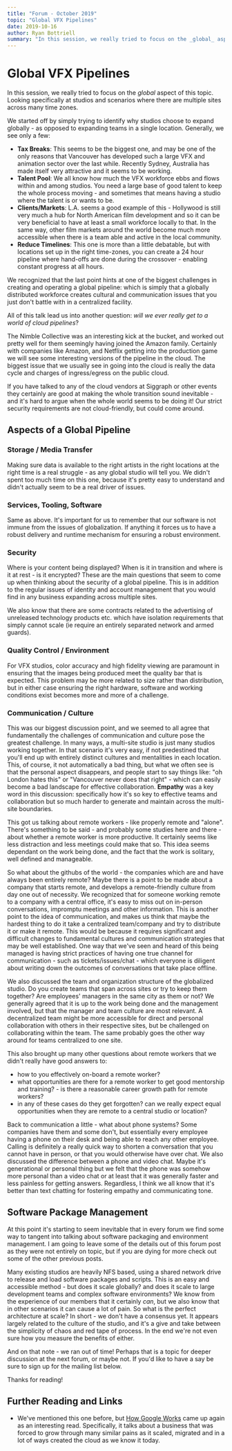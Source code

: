 ```yaml
---
title: "Forum - October 2019"
topic: "Global VFX Pipelines"
date: 2019-10-16
author: Ryan Bottriell
summary: "In this session, we really tried to focus on the _global_ aspect of this topic. Looking specifically at studios and scenarios where there are multiple sites across many time zones."
---
```


# Global VFX Pipelines

In this session, we really tried to focus on the _global_ aspect of this topic. Looking specifically at studios and scenarios where there are multiple sites across many time zones.

We started off by simply trying to identify why studios choose to expand globally - as opposed to expanding teams in a single location. Generally, we see only a few:

- **Tax Breaks**: This seems to be the biggest one, and may be one of the only reasons that Vancouver has developed such a large VFX and animation sector over the last while. Recently Sydney, Australia has made itself very attractive and it seems to be working.
- **Talent Pool**: We all know how much the VFX workforce ebbs and flows within and among studios. You need a large base of good talent to keep the whole process moving - and sometimes that means having a studio where the talent is or wants to be.
- **Clients/Markets**: L.A. seems a good example of this - Hollywood is still very much a hub for North American film development and so it can be very beneficial to have at least a small workforce locally to that. In the same way, other film markets around the world become much more accessible when there is a team able and active in the local community.
- **Reduce Timelines**: This one is more than a little debatable, but with locations set up in the right time-zones, you can create a 24 hour pipeline where hand-offs are done during the crossover - enabling constant progress at all hours.

We recognized that the last point hints at one of the biggest challenges in creating and operating a global pipeline: which is simply that a globally distributed workforce creates cultural and communication issues that you just don't battle with in a centralized facility.

All of this talk lead us into another question: _will we ever really get to a world of cloud pipelines_?

The Nimble Collective was an interesting kick at the bucket, and worked out pretty well for them seemingly having joined the Amazon family. Certainly with companies like Amazon, and Netflix getting into the production game we will see some interesting versions of the pipeline in the cloud. The biggest issue that we usually see in going into the cloud is really the data cycle and charges of ingress/egress on the public cloud.

If you have talked to any of the cloud vendors at Siggraph or other events they certainly are good at making the whole transition sound inevitable - and it's hard to argue when the whole world seems to be doing it! Our strict security requirements are not cloud-friendly, but could come around.

## Aspects of a Global Pipeline

### Storage / Media Transfer

Making sure data is available to the right artists in the right locations at the right time is a real struggle - as any global studio will tell you. We didn't spent too much time on this one, because it's pretty easy to understand and didn't actually seem to be a real driver of issues.

### Services, Tooling, Software

Same as above. It's important for us to remember that our software is not immune from the issues of globalization. If anything it forces us to have a robust delivery and runtime mechanism for ensuring a robust environment.

### Security

Where is your content being displayed? When is it in transition and where is it at rest - is it encrypted? These are the main questions that seem to come up when thinking about the security of a global pipeline. This is in addition to the regular issues of identity and account management that you would find in any business expanding across multiple sites.

We also know that there are some contracts related to the advertising of unreleased technology products etc. which have isolation requirements that simply cannot scale (ie require an entirely separated network and armed guards).

### Quality Control / Environment

For VFX studios, color accuracy and high fidelity viewing are paramount in ensuring that the images being produced meet the quality bar that is expected. This problem may be more related to size rather than distribution, but in either case ensuring the right hardware, software and working conditions exist becomes more and more of a challenge.

### Communication / Culture

This was our biggest discussion point, and we seemed to all agree that fundamentally the challenges of communication and culture pose the greatest challenge. In many ways, a multi-site studio is just many studios working together. In that scenario it's very easy, if not predestined that you'll end up with entirely distinct cultures and mentalities in each location. This, of course, it not automatically a bad thing, but what we often see is that the personal aspect disappears, and people start to say things like: "oh London hates this" or "Vancouver never does that right" - which can easily become a bad landscape for effective collaboration. **Empathy** was a key word in this discussion: specifically how it's so key to effective teams and collaboration but so much harder to generate and maintain across the multi-site boundaries.

This got us talking about remote workers - like properly remote and "alone". There's something to be said - and probably some studies here and there - about whether a remote worker is more productive. It certainly seems like less distraction and less meetings could make that so. This idea seems dependant on the work being done, and the fact that the work is solitary, well defined and manageable.

So what about the githubs of the world - the companies which are and have always been entirely remote? Maybe there is a point to be made about a company that starts remote, and develops a remote-friendly culture from day one out of necessity. We recognized that for someone working remote to a company with a central office, it's easy to miss out on in-person conversations, impromptu meetings and other information. This is another point to the idea of communication, and makes us think that maybe the hardest thing to do it take a centralized team/company and try to distribute it or make it remote. This would be because it requires significant and difficult changes to fundamental cultures and communication strategies that may be well established. One way that we've seen and heard of this being managed is having strict practices of having one true channel for communication - such as tickets/issues/chat - which everyone is diligent about writing down the outcomes of conversations that take place offline.

We also discussed the team and organization structure of the globalized studio. Do you create teams that span across sites or try to keep them together? Are employees' managers in the same city as them or not? We generally agreed that it is up to the work being done and the management involved, but that the manager and team culture are most relevant. A decentralized team might be more accessible for direct and personal collaboration with others in their respective sites, but be challenged on collaborating within the team. The same probably goes the other way around for teams centralized to one site.

This also brought up many other questions about remote workers that we didn't really have good answers to:

- how to you effectively on-board a remote worker?
- what opportunities are there for a remote worker to get good mentorship and training? - is there a reasonable career growth path for remote workers?
- in any of these cases do they get forgotten? can we really expect equal opportunities when they are remote to a central studio or location?

Back to communication a little - what about phone systems? Some companies have them and some don't, but essentially every employee having a phone on their desk and being able to reach any other employee. Calling is definitely a really quick way to shorten a conversation that you cannot have in person, or that you would otherwise have over chat. We also discussed the difference between a phone and video chat. Maybe it's generational or personal thing but we felt that the phone was somehow more personal than a video chat or at least that it was generally faster and less painless for getting answers. Regardless, I think we all know that it's better than text chatting for fostering empathy and communicating tone.

## Software Package Management

At this point it's starting to seem inevitable that in every forum we find some way to tangent into talking about software packaging and environment management. I am going to leave some of the details out of this forum post as they were not entirely on topic, but if you are dying for more check out some of the other previous posts.

Many existing studios are heavily NFS based, using a shared network drive to release and load software packages and scripts. This is an easy and accessible method - but does it scale globally? and does it scale to large development teams and complex software environments? We know from the experience of our members that it certainly _can_, but we also know that in other scenarios it can cause a lot of pain. So what is the perfect architecture at scale? In short - we don't have a consensus yet. It appears largely related to the culture of the studio, and it's a give and take between the simplicity of chaos and red tape of process. In the end we're not even sure how you measure the benefits of either.

And on that note - we ran out of time! Perhaps that is a topic for deeper discussion at the next forum, or maybe not. If you'd like to have a say be sure to sign up for the mailing list below.

Thanks for reading!

## Further Reading and Links

- We've mentioned this one before, but [How Google Works](https://www.howgoogleworks.net/) came up again as an interesting read. Specifically, it talks about a business that was forced to grow through many similar pains as it scaled, migrated and in a lot of ways created the cloud as we know it today.

